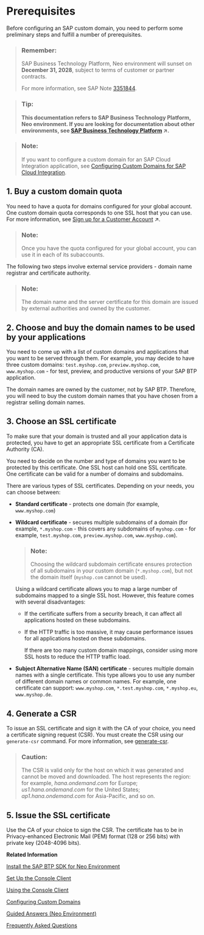 <!-- loiocde25474fcc1424db48ad86eb2ba9502 -->

# Prerequisites

Before configuring an SAP custom domain, you need to perform some preliminary steps and fulfill a number of prerequisites.

> ### Remember:  
> SAP Business Technology Platform, Neo environment will sunset on **December 31, 2028**, subject to terms of customer or partner contracts.
> 
> For more information, see SAP Note [3351844](https://launchpad.support.sap.com/#/notes/3351844).

> ### Tip:  
> **This documentation refers to SAP Business Technology Platform, Neo environment. If you are looking for documentation about other environments, see [SAP Business Technology Platform](https://help.sap.com/viewer/65de2977205c403bbc107264b8eccf4b/Cloud/en-US/6a2c1ab5a31b4ed9a2ce17a5329e1dd8.html "SAP Business Technology Platform (SAP BTP) is an integrated offering comprised of four technology portfolios: database and data management, application development and integration, analytics, and intelligent technologies. The platform offers users the ability to turn data into business value, compose end-to-end business processes, and build and extend SAP applications quickly.") :arrow_upper_right:.**

> ### Note:  
> If you want to configure a custom domain for an SAP Cloud Integration application, see [Configuring Custom Domains for SAP Cloud Integration](https://help.sap.com/viewer/368c481cd6954bdfa5d0435479fd4eaf/Cloud/en-US/7230b9ff41914cc0969223e6a020104b.html).



## 1. Buy a custom domain quota

You need to have a quota for domains configured for your global account. One custom domain quota corresponds to one SSL host that you can use. For more information, see [Sign up for a Customer Account](https://help.sap.com/viewer/65de2977205c403bbc107264b8eccf4b/Cloud/en-US/d61c2819034b48e68145c45c36acba6e.html#loioa71a081b39e343e097046bf487f57af3 "A customer account is an enterprise account that allows you to host productive, business-critical applications with 24x7 support.") :arrow_upper_right:.

> ### Note:  
> Once you have the quota configured for your global account, you can use it in each of its subaccounts.

The following two steps involve external service providers - domain name registrar and certificate authority.

> ### Note:  
> The domain name and the server certificate for this domain are issued by external authorities and owned by the customer.



## 2. Choose and buy the domain names to be used by your applications

You need to come up with a list of custom domains and applications that you want to be served through them. For example, you may decide to have three custom domains: `test.myshop.com`, `preview.myshop.com`, `www.myshop.com` - for test, preview, and productive versions of your SAP BTP application.

The domain names are owned by the customer, not by SAP BTP. Therefore, you will need to buy the custom domain names that you have chosen from a registrar selling domain names.



## 3. Choose an SSL certificate

To make sure that your domain is trusted and all your application data is protected, you have to get an appropriate SSL certificate from a Certificate Authority \(CA\).

You need to decide on the number and type of domains you want to be protected by this certificate. One SSL host can hold one SSL certificate. One certificate can be valid for a number of domains and subdomains.

There are various types of SSL certificates. Depending on your needs, you can choose between:

-   **Standard certificate** - protects one domain \(for example, `www.myshop.com`\)
-   **Wildcard certificate** - secures multiple subdomains of a domain \(for example, `*.myshop.com` - this covers any subdomains of `myshop.com` - for example, `test.myshop.com`, `preview.myshop.com`, `www.myshop.com`\).

    > ### Note:  
    > Choosing the wildcard subdomain certificate ensures protection of all subdomains in your custom domain \(`*.myshop.com`\), but not the domain itself \(`myshop.com` cannot be used\).

    Using a wildcard certificate allows you to map a large number of subdomains mapped to a single SSL host. However, this feature comes with several disadvantages:

    -   If the certificate suffers from a security breach, it can affect all applications hosted on these subdomains.

    -   If the HTTP traffic is too massive, it may cause performance issues for all applications hosted on these subdomains.

        If there are too many custom domain mappings, consider using more SSL hosts to reduce the HTTP traffic load.


-   **Subject Alternative Name \(SAN\) certificate** - secures multiple domain names with a single certificate. This type allows you to use any number of different domain names or common names. For example, one certificate can support: `www.myshop.com`, `*.test.myshop.com`, `*.myshop.eu`, `www.myshop.de`.



<a name="loiocde25474fcc1424db48ad86eb2ba9502__section_a2c_qqf_scb"/>

## 4. Generate a CSR

To issue an SSL certificate and sign it with the CA of your choice, you need a certificate signing request \(CSR\). You must create the CSR using our `generate-csr` command. For more information, see [generate-csr](generate-csr-f02258d.md).

> ### Caution:  
> The CSR is valid only for the host on which it was generated and cannot be moved and downloaded. The host represents the region: for example, *hana.ondemand.com* for Europe; *us1.hana.ondemand.com* for the United States; *ap1.hana.ondemand.com* for Asia-Pacific, and so on.



<a name="loiocde25474fcc1424db48ad86eb2ba9502__section_of5_rqf_scb"/>

## 5. Issue the SSL certificate

Use the CA of your choice to sign the CSR. The certificate has to be in Privacy-enhanced Electronic Mail \(PEM\) format \(128 or 256 bits\) with private key \(2048-4096 bits\).

**Related Information**  


[Install the SAP BTP SDK for Neo Environment](../30-development-neo/install-the-sap-btp-sdk-for-neo-environment-7613843.md)

[Set Up the Console Client](../30-development-neo/set-up-the-console-client-7613dee.md)

[Using the Console Client](using-the-console-client-8900b22.md "You execute a console client command by entering neo <command name> with the appropriate parameters. To list all parameters available for the respective command, execute neo help <command name>.")

[Configuring Custom Domains](configuring-custom-domains-77cf0e6.md#loio77cf0e6cd32e496c9cc8eeac4bedde94 "To make sure that your domain is trusted and all application data is protected, you need to first set up secure SSL communication. The next step will then be to make your application accessible via the custom domain and route traffic to it.")

[Guided Answers \(Neo Environment\)](https://ga.support.sap.com/dtp/viewer/index.html#/tree/2065/actions/26547:34945:27935)

[Frequently Asked Questions](frequently-asked-questions-a226905.md "Answers to some of the most commonly asked questions about SAP Custom Domain service.")

